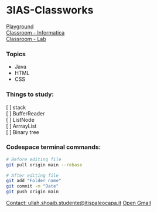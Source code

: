 # 3IAS-Classworks

[Playground](https://www.onlinegdb.com/myfiles)   
[Classroom - Informatica](https://classroom.google.com/c/NzIzNTQyNjk3MDIx)   
[Classroom - Lab](https://classroom.google.com/c/NzEyOTU4MjgxMTI3)   

### Topics
- Java
- HTML
- CSS

### Things to study: <br/>
[ ] stack <br/>
[ ] BufferReader <br/>
[ ] ListNode <br/>
[ ] ArrrayList <br/>
[ ] Binary tree <br/>
  

### Codespace terminal commands:
```sh
# Before editing file
git pull origin main --rebase

# After editing file
git add "Folder name"
git commit -m "Date"
git push origin main
```

[Contact: ullah.shoaib.studente@itispaleocapa.it](https://mail.google.com/mail/?view=cm&fs=1&ullah.shoaib.studente@itispaleocapa.it)
<a href="https://mail.google.com/mail/?view=cm&fs=1&ullah.shoaib.studente@itispaleocapa.it" target="_blank">Open Gmail</a>

